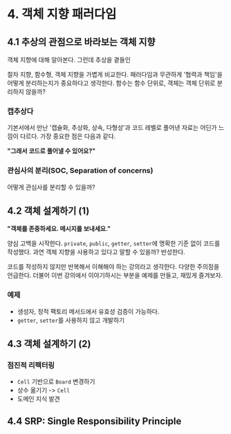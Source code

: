 # 4. 객체 지향 패러다임

## 4.1 추상의 관점으로 바라보는 객체 지향

객체 지향에 대해 알아본다. 그런데 추상을 곁들인

절차 지향, 함수형, 객체 지향을 가볍게 비교한다. 패러다임과 무관하게 '협력과 책임'을 어떻게 분리하는지가 중요하다고 생각한다.
함수는 함수 단위로, 객체는 객체 단위로 분리하지 않을까?

### 캡추상다

기본서에서 만난 '캡슐화, 추상화, 상속, 다형성'과 코드 레벨로 풀어낸 자료는 어딘가 느낌이 다르다. 가장 중요한 점은 다음과 같다.

**"그래서 코드로 풀어낼 수 있어요?"**

### 관심사의 분리(SOC, Separation of concerns)

어떻게 관심사를 분리할 수 있을까?

## 4.2 객체 설계하기 (1)

**"객체를 존중하세요. 메시지를 보내세요."**

양심 고백을 시작한다. `private`, `public`, `getter`, `setter`에 명확한 기준 없이 코드를 작성했다.
과연 객체 지향을 사용하고 있다고 말할 수 있을까? 반성한다.

코드를 작성하지 않지만 반복해서 이해해야 하는 강의라고 생각한다. 다양한 주의점을 언급한다.
더불어 이번 강의에서 이야기하시는 부분을 예제를 만들고, 재밌게 즐겨보자.

### 예제

- 생성자, 정적 팩토리 메서드에서 유효성 검증이 가능하다.
- `getter`, `setter`를 사용하지 않고 개발하기

## 4.3 객체 설계하기 (2)

### 점진적 리팩터링

- `Cell` 기반으로 `Board` 변경하기
- 상수 옮기기 -> `Cell`
- 도메인 지식 발견

## 4.4 SRP: Single Responsibility Principle

